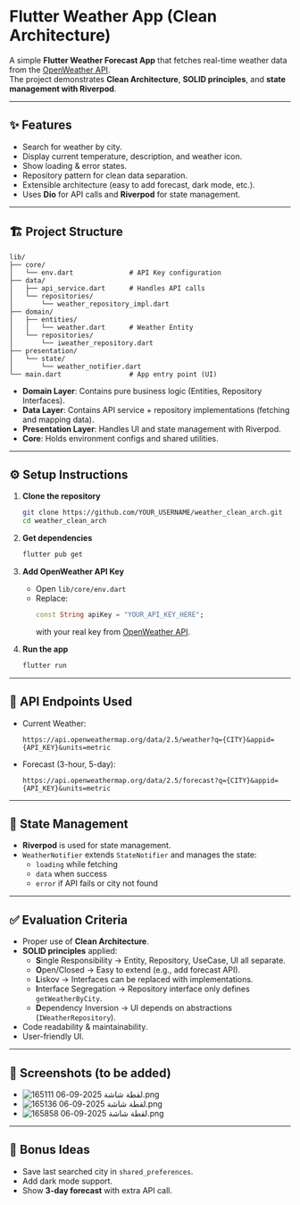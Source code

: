 # Flutter Weather App (Clean Architecture)

A simple **Flutter Weather Forecast App** that fetches real-time weather data from the [OpenWeather API](https://openweathermap.org/api).  
The project demonstrates **Clean Architecture**, **SOLID principles**, and **state management with Riverpod**.

---

## ✨ Features
- Search for weather by city.
- Display current temperature, description, and weather icon.
- Show loading & error states.
- Repository pattern for clean data separation.
- Extensible architecture (easy to add forecast, dark mode, etc.).
- Uses **Dio** for API calls and **Riverpod** for state management.

---

## 🏗️ Project Structure

```
lib/
├── core/
│   └── env.dart              # API Key configuration
├── data/
│   ├── api_service.dart      # Handles API calls
│   └── repositories/
│       └── weather_repository_impl.dart
├── domain/
│   ├── entities/
│   │   └── weather.dart      # Weather Entity
│   └── repositories/
│       └── iweather_repository.dart
├── presentation/
│   └── state/
│       └── weather_notifier.dart
└── main.dart                 # App entry point (UI)
```

- **Domain Layer**: Contains pure business logic (Entities, Repository Interfaces).
- **Data Layer**: Contains API service + repository implementations (fetching and mapping data).
- **Presentation Layer**: Handles UI and state management with Riverpod.
- **Core**: Holds environment configs and shared utilities.

---

## ⚙️ Setup Instructions

1. **Clone the repository**  
   ```bash
   git clone https://github.com/YOUR_USERNAME/weather_clean_arch.git
   cd weather_clean_arch
   ```

2. **Get dependencies**  
   ```bash
   flutter pub get
   ```

3. **Add OpenWeather API Key**  
   - Open `lib/core/env.dart`
   - Replace:
     ```dart
     const String apiKey = "YOUR_API_KEY_HERE";
     ```
     with your real key from [OpenWeather API](https://home.openweathermap.org/api_keys).

4. **Run the app**  
   ```bash
   flutter run
   ```

---

## 📡 API Endpoints Used

- Current Weather:  
  ```
  https://api.openweathermap.org/data/2.5/weather?q={CITY}&appid={API_KEY}&units=metric
  ```

- Forecast (3-hour, 5-day):  
  ```
  https://api.openweathermap.org/data/2.5/forecast?q={CITY}&appid={API_KEY}&units=metric
  ```

---

## 🧩 State Management

- **Riverpod** is used for state management.
- `WeatherNotifier` extends `StateNotifier` and manages the state:
  - `loading` while fetching
  - `data` when success
  - `error` if API fails or city not found

---

## ✅ Evaluation Criteria
- Proper use of **Clean Architecture**.
- **SOLID principles** applied:
  - **S**ingle Responsibility → Entity, Repository, UseCase, UI all separate.
  - **O**pen/Closed → Easy to extend (e.g., add forecast API).
  - **L**iskov → Interfaces can be replaced with implementations.
  - **I**nterface Segregation → Repository interface only defines `getWeatherByCity`.
  - **D**ependency Inversion → UI depends on abstractions (`IWeatherRepository`).
- Code readability & maintainability.
- User-friendly UI.

---

## 📸 Screenshots (to be added)

- ![لقطة شاشة 2025-09-06 165111.png](../../OneDrive/%D8%A7%D9%84%D8%B5%D9%88%D8%B1/Screenshots/%D9%84%D9%82%D8%B7%D8%A9%20%D8%B4%D8%A7%D8%B4%D8%A9%202025-09-06%20165111.png)
- ![لقطة شاشة 2025-09-06 165136.png](../../OneDrive/%D8%A7%D9%84%D8%B5%D9%88%D8%B1/Screenshots/%D9%84%D9%82%D8%B7%D8%A9%20%D8%B4%D8%A7%D8%B4%D8%A9%202025-09-06%20165136.png)
- ![لقطة شاشة 2025-09-06 165858.png](../../OneDrive/%D8%A7%D9%84%D8%B5%D9%88%D8%B1/Screenshots/%D9%84%D9%82%D8%B7%D8%A9%20%D8%B4%D8%A7%D8%B4%D8%A9%202025-09-06%20165858.png)

---

## 🚀 Bonus Ideas
- Save last searched city in `shared_preferences`.
- Add dark mode support.
- Show **3-day forecast** with extra API call.

